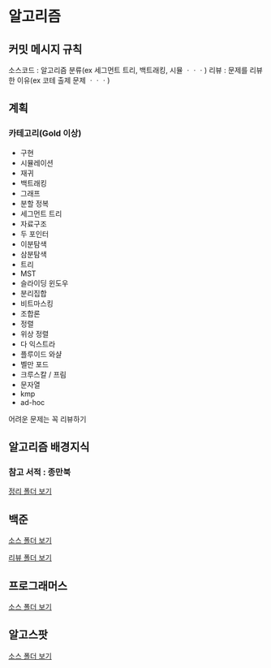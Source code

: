 # 알고리즘

## 커밋 메시지 규칙

소스코드 : 알고리즘 분류(ex 세그먼트 트리, 백트래킹, 시뮬 ㆍㆍㆍ)
리뷰 : 문제를 리뷰한 이유(ex 코테 출제 문제 ㆍㆍㆍ)

## 계획

### 카테고리(Gold 이상)

* 구현
* 시뮬레이션 
* 재귀
* 백트래킹
* 그래프
* 분할 정복
* 세그먼트 트리
* 자료구조
* 두 포인터
* 이분탐색
* 삼분탐색
* 트리
* MST
* 슬라이딩 윈도우
* 분리집합
* 비트마스킹
* 조합론
* 정렬
* 위상 정렬
* 다 익스트라 
* 플루이드 와샬
* 벨만 포드
* 크루스칼 / 프림
* 문자열
* kmp
* ad-hoc

어려운 문제는 꼭 리뷰하기

## 알고리즘 배경지식

### 참고 서적 : 종만북

[정리 폴더 보기]()

## 백준

[소스 폴더 보기](https://github.com/pia2011/Algoritm/tree/main/baekjoon/src)

[리뷰 폴더 보기](https://github.com/pia2011/Algoritm/tree/main/baekjoon/%EB%A6%AC%EB%B7%B0)

## 프로그래머스

[소스 폴더 보기]()

## 알고스팟

[소스 폴더 보기]()
